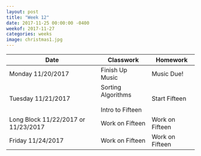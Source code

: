 ```yaml
---
layout: post
title: "Week 12"
date: 2017-11-25 00:00:00 -0400
weekof: 2017-11-27
categories: weeks
image: christmas1.jpg
---
```


|Date                        |Classwork|Homework|
|----------------------------|---------|--------|
|Monday 11/20/2017           | Finish Up Music | Music Due! |
|Tuesday 11/21/2017          | Sorting Algorithms <br><br> Intro to Fifteen | Start Fifteen |
|Long Block 11/22/2017 or 11/23/2017 | Work on Fifteen | Work on Fifteen |
|Friday 11/24/2017           | Work on Fifteen | Work on Fifteen |
